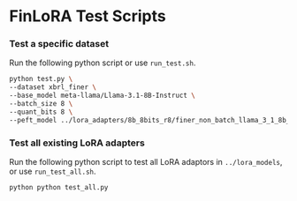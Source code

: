 # FinLoRA Test Scripts

### Test a specific dataset

Run the following python script or use `run_test.sh`.
```bash
python test.py \
--dataset xbrl_finer \
--base_model meta-llama/Llama-3.1-8B-Instruct \
--batch_size 8 \
--quant_bits 8 \
--peft_model ../lora_adapters/8b_8bits_r8/finer_non_batch_llama_3_1_8b_8bits_r8 \
```

### Test all existing LoRA adapters

Run the following python script to test all LoRA adaptors in `../lora_models`, or use `run_test_all.sh`.
```bash
python python test_all.py
```

